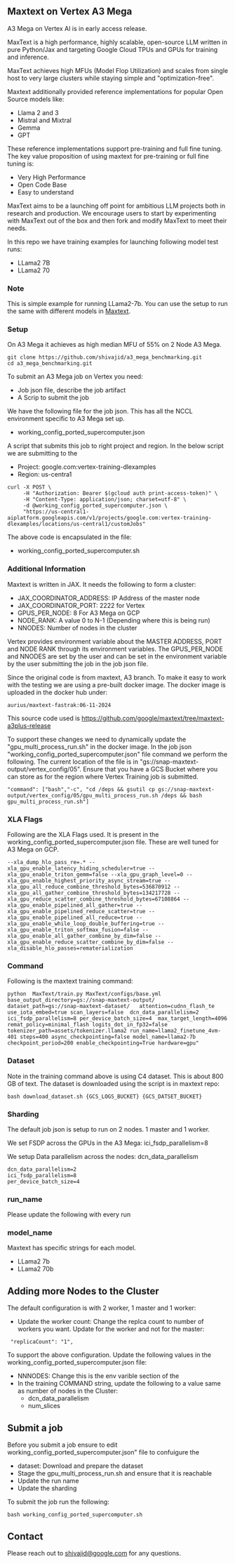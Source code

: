 ## Maxtext on Vertex A3 Mega

A3 Mega on Vertex AI is in early access release. 

MaxText is a high performance, highly scalable, open-source LLM written in pure Python/Jax and targeting Google Cloud TPUs and GPUs for training and inference. 


MaxText achieves high MFUs (Model Flop Utilization) and scales from single host to very large clusters while staying simple and "optimization-free".



Maxtext additionally provided reference implementations for popular Open Source models like:
- Llama 2 and 3
- Mistral and Mixtral
- Gemma
- GPT 

These reference implementations support pre-training and full fine tuning. The key value proposition of using maxtext  for pre-training or full fine tuning is:
- Very High Performance
- Open Code Base
- Easy to understand 

MaxText aims to be a launching off point for ambitious LLM projects both in research and production. We encourage users to start by experimenting with MaxText out of the box and then fork and modify MaxText to meet their needs.


In this repo we have training examples for launching following model test runs:
- LLama2 7B
- LLama2 70

### Note

This is simple example for running LLama2-7b. You can use the setup to run the same with different models in [Maxtext](https://github.com/google/maxtext/tree/maxtext-a3plus-release/MaxText/configs/models).

### Setup
On A3 Mega it achieves as high median MFU of 55% on 2 Node A3 Mega.

```
git clone https://github.com/shivajid/a3_mega_benchmarking.git
cd a3_mega_benchmarking.git

```
To submit an A3 Mega job on Vertex you need:
- Job json file, describe the job artifact
- A Scrip to submit the job

We have the following file for the job json. This has all the NCCL environment specific to A3 Mega set up.
- working_config_ported_supercomputer.json 

A script that submits this job to right project and region. In the below script we are submitting to the
- Project: google.com:vertex-training-dlexamples
- Region: us-centra1

```
curl -X POST \
     -H "Authorization: Bearer $(gcloud auth print-access-token)" \
     -H "Content-Type: application/json; charset=utf-8" \
     -d @working_config_ported_supercomputer.json \
     "https://us-central1-aiplatform.googleapis.com/v1/projects/google.com:vertex-training-dlexamples/locations/us-central1/customJobs"
```

The above code is encapsulated in the file:
- working_config_ported_supercomputer.sh


### Additional Information

Maxtext is written in JAX. It needs the following to form a cluster:
- JAX_COORDINATOR_ADDRESS: IP Address of the master node
- JAX_COORDINATOR_PORT: 2222 for Vertex
- GPUS_PER_NODE: 8 For A3 Mega on GCP
- NODE_RANK: A value 0 to N-1 (Depending where this is being run)
- NNODES: Number of nodes in the cluster

Vertex provides environment variable about the MASTER ADDRESS, PORT and NODE RANK through its environment variables. The GPUS_PER_NODE and NNODES are set by the user and can be set in the environment variable by the user submitting the job in the job json file.

Since the original code is from maxtext, A3 branch. To make it easy to work with the testing we are using a pre-built docker image. The docker image is uploaded in the docker hub under:
```
aurius/maxtext-fastrak:06-11-2024
```

This source code used is https://github.com/google/maxtext/tree/maxtext-a3plus-release

To support these changes we need to dynamically update the "gpu_multi_process_run.sh" in the docker image. In the job json "working_config_ported_supercomputer.json" file command we perform the following. The current location of the file is in "gs://snap-maxtext-output/vertex_config/05". Ensure that you have a GCS Bucket where you can store as for the region where Vertex Training job is submitted.


```
"command": ["bash","-c", "cd /deps && gsutil cp gs://snap-maxtext-output/vertex_config/05/gpu_multi_process_run.sh /deps && bash gpu_multi_process_run.sh"]
```

### XLA Flags

Following are the XLA Flags used. It is present in the working_config_ported_supercomputer.json file. These are well tuned for A3 Mega on GCP.

```
--xla_dump_hlo_pass_re=.* --xla_gpu_enable_latency_hiding_scheduler=true --xla_gpu_enable_triton_gemm=false --xla_gpu_graph_level=0 --xla_gpu_enable_highest_priority_async_stream=true --xla_gpu_all_reduce_combine_threshold_bytes=536870912 --xla_gpu_all_gather_combine_threshold_bytes=134217728 --xla_gpu_reduce_scatter_combine_threshold_bytes=67108864 --xla_gpu_enable_pipelined_all_gather=true --xla_gpu_enable_pipelined_reduce_scatter=true --xla_gpu_enable_pipelined_all_reduce=true --xla_gpu_enable_while_loop_double_buffering=true --xla_gpu_enable_triton_softmax_fusion=false --xla_gpu_enable_all_gather_combine_by_dim=false --xla_gpu_enable_reduce_scatter_combine_by_dim=false --xla_disable_hlo_passes=rematerialization
```

### Command

Following is the maxtext training command:

```
python  MaxText/train.py MaxText/configs/base.yml base_output_directory=gs://snap-maxtext-output/ dataset_path=gs://snap-maxtext-dataset/   attention=cudnn_flash_te  use_iota_embed=true scan_layers=false  dcn_data_parallelism=2 ici_fsdp_parallelism=8 per_device_batch_size=4  max_target_length=4096 remat_policy=minimal_flash logits_dot_in_fp32=false  tokenizer_path=assets/tokenizer.llama2 run_name=llama2_finetune_4vm-401 steps=400 async_checkpointing=false model_name=llama2-7b checkpoint_period=200 enable_checkpointing=True hardware=gpu"
```
### Dataset
Note in the training command above is using C4 dataset. This is about 800 GB of text. The dataset is downloaded using the script is in maxtext repo:

```
bash download_dataset.sh {GCS_LOGS_BUCKET} {GCS_DATSET_BUCKET}
```

### Sharding

The default job json is setup to run on 2 nodes. 1 master and 1 worker.

We set FSDP across the GPUs in the A3 Mega: ici_fsdp_parallelism=8 

We setup Data parallelism across the nodes: dcn_data_parallelism

```
dcn_data_parallelism=2 
ici_fsdp_parallelism=8 
per_device_batch_size=4
```

### run_name

Please update the following with every run

### model_name

Maxtext has specific strings for each model. 
- LLama2 7b
- LLama2 70b

## Adding more Nodes to the Cluster

The default configuration is with 2 worker, 1 master and 1 worker:

- Update the worker count:
Change the replca count to number of workers you want. Update for the worker and not for the master:
```
 "replicaCount": "1",
```

To support the above configuration. Update the following values in the working_config_ported_supercomputer.json file:

- NNNODES: Change this is the env varible section of the 
- In the training COMMAND string, update the following to a value same as number of nodes in the Cluster:
    - dcn_data_parallelism
    - num_slices


## Submit a job
Before you submit a job ensure to edit working_config_ported_supercomputer.json" file to confuigure the 
- dataset: Download and prepare the dataset 
- Stage the gpu_multi_process_run.sh and ensure that it is reachable
- Update the run name
- Update the sharding

To submit the job run the following:
```
bash working_config_ported_supercomputer.sh
```


## Contact

Please reach out to shivajid@google.com for any questions.








